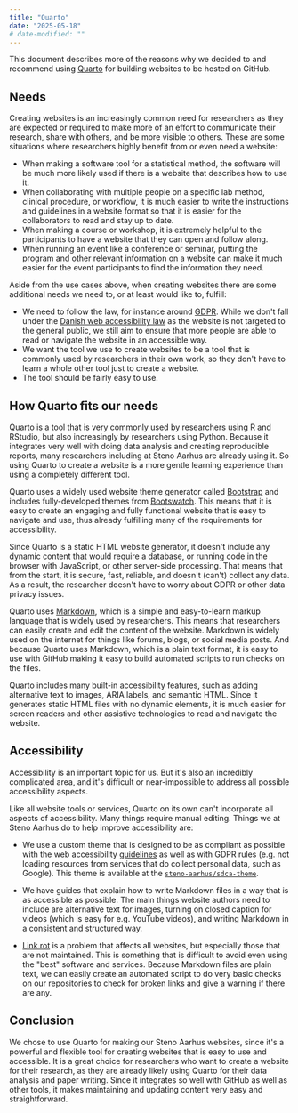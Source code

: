 ```yaml
---
title: "Quarto"
date: "2025-05-18"
# date-modified: ""
---
```


This document describes more of the reasons why we decided to and
recommend using [Quarto](https://quarto.org) for building websites to be
hosted on GitHub.

## Needs

Creating websites is an increasingly common need for researchers as they
are expected or required to make more of an effort to communicate their
research, share with others, and be more visible to others. These are
some situations where researchers highly benefit from or even need a
website:

-   When making a software tool for a statistical method, the software
    will be much more likely used if there is a website that describes
    how to use it.
-   When collaborating with multiple people on a specific lab method,
    clinical procedure, or workflow, it is much easier to write the
    instructions and guidelines in a website format so that it is easier
    for the collaborators to read and stay up to date.
-   When making a course or workshop, it is extremely helpful to the
    participants to have a website that they can open and follow along.
-   When running an event like a conference or seminar, putting the
    program and other relevant information on a website can make it much
    easier for the event participants to find the information they need.

Aside from the use cases above, when creating websites there are some additional needs we need to, or at least would like to, fulfill:

-   We need to follow the law, for instance around
    [GDPR](https://gdpr-info.eu/). While we don't fall under the [Danish
    web accessibility
    law](https://www.retsinformation.dk/eli/lta/2018/692) as the website
    is not targeted to the general public, we still aim to ensure that more people are able to read or navigate the website in an accessible way.
-   We want the tool we use to create websites to be a tool that is commonly used by researchers
    in their own work, so they don't have to learn a whole other tool
    just to create a website.
-   The tool should be fairly easy to use.

## How Quarto fits our needs

Quarto is a tool that is very commonly used by researchers using R and
RStudio, but also increasingly by researchers using Python. Because it
integrates very well with doing data analysis and creating reproducible
reports, many researchers including at Steno Aarhus are already using
it. So using Quarto to create a website is a more gentle learning
experience than using a completely different tool.

Quarto uses a widely used website theme generator called
[Bootstrap](https://getbootstrap.com/) and includes fully-developed
themes from [Bootswatch](https://bootswatch.com/). This means that it is
easy to create an engaging and fully functional website that is easy to
navigate and use, thus already fulfilling many of the requirements for
accessibility.

Since Quarto is a static HTML website generator, it doesn't include any
dynamic content that would require a database, or running code in the
browser with JavaScript, or other server-side processing. That means
that from the start, it is secure, fast, reliable, and doesn't (can't)
collect any data. As a result, the researcher doesn't have to worry about GDPR or other data
privacy issues.

Quarto uses
[Markdown](https://quarto.org/docs/authoring/markdown-basics.html),
which is a simple and easy-to-learn markup language that is widely used
by researchers. This means that researchers can easily create and edit
the content of the website. Markdown is widely used on the internet for
things like forums, blogs, or social media posts. And because Quarto
uses Markdown, which is a plain text format, it is easy to use with
GitHub making it easy to build automated scripts to run checks on the
files.

Quarto includes many built-in accessibility features, such as adding
alternative text to images, ARIA labels, and semantic HTML. Since it
generates static HTML files with no dynamic elements, it is much easier
for screen readers and other assistive technologies to read and navigate
the website.

## Accessibility

Accessibility is an important topic for us. But it's also an incredibly
complicated area, and it's difficult or near-impossible to address all
possible accessibility aspects.

Like all website tools or services, Quarto on its own can't incorporate
all aspects of accessibility. Many things require manual editing. Things
we at Steno Aarhus do to help improve accessibility are:

-   We use a custom theme that is designed to be as compliant as
    possible with the web accessibility
    [guidelines](https://www.w3.org/TR/WCAG21/) as well as with GDPR
    rules (e.g. not loading resources from services that do collect
    personal data, such as Google). This theme is available at the
    [`steno-aarhus/sdca-theme`](https://github.com/steno-aarhus/sdca-theme).

-   We have guides that explain how to write Markdown files in a way
    that is as accessible as possible. The main things website authors
    need to include are alternative text for images,
    turning on closed caption for videos (which is easy for e.g. YouTube
    videos), and writing Markdown in a consistent and structured way.

-   [Link rot](https://en.wikipedia.org/wiki/Link_rot) is a problem that
    affects all websites, but especially those that are not maintained.
    This is something that is difficult to avoid even using the "best"
    software and services. Because Markdown files are plain text, we can
    easily create an automated script to do very basic checks on our
    repositories to check for broken links and give a warning if there
    are any.


## Conclusion

We chose to use Quarto for making our Steno Aarhus websites, since it's
a powerful and flexible tool for creating websites that is easy to use
and accessible. It is a great choice for researchers who want to create
a website for their research, as they are already likely using Quarto
for their data analysis and paper writing. Since it integrates so well
with GitHub as well as other tools, it makes maintaining and updating
content very easy and straightforward.
